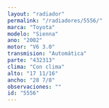```yaml
---
layout: "radiador"
permalink: "/radiadores/5556/"
marca: "Toyota"
modelo: "Sienna"
ano: "2002"
motor: "V6 3.0"
transmision: "Automática"
parte: "432313"
clima: "Con clima"
alto: "17 11/16"
ancho: "28 7/8"
observaciones: ""
id: "5556"
---
```


